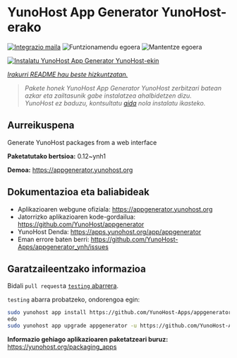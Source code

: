 <!--
Ohart ongi: README hau automatikoki sortu da <https://github.com/YunoHost/apps/tree/master/tools/readme_generator>ri esker
EZ editatu eskuz.
-->

# YunoHost App Generator YunoHost-erako

[![Integrazio maila](https://dash.yunohost.org/integration/appgenerator.svg)](https://ci-apps.yunohost.org/ci/apps/appgenerator/) ![Funtzionamendu egoera](https://ci-apps.yunohost.org/ci/badges/appgenerator.status.svg) ![Mantentze egoera](https://ci-apps.yunohost.org/ci/badges/appgenerator.maintain.svg)

[![Instalatu YunoHost App Generator YunoHost-ekin](https://install-app.yunohost.org/install-with-yunohost.svg)](https://install-app.yunohost.org/?app=appgenerator)

*[Irakurri README hau beste hizkuntzatan.](./ALL_README.md)*

> *Pakete honek YunoHost App Generator YunoHost zerbitzari batean azkar eta zailtasunik gabe instalatzea ahalbidetzen dizu.*  
> *YunoHost ez baduzu, kontsultatu [gida](https://yunohost.org/install) nola instalatu ikasteko.*

## Aurreikuspena

Generate YunoHost packages from a web interface


**Paketatutako bertsioa:** 0.12~ynh1

**Demoa:** <https://appgenerator.yunohost.org>
## Dokumentazioa eta baliabideak

- Aplikazioaren webgune ofiziala: <https://appgenerator.yunohost.org>
- Jatorrizko aplikazioaren kode-gordailua: <https://github.com/YunoHost/appgenerator>
- YunoHost Denda: <https://apps.yunohost.org/app/appgenerator>
- Eman errore baten berri: <https://github.com/YunoHost-Apps/appgenerator_ynh/issues>

## Garatzaileentzako informazioa

Bidali `pull request`a [`testing` abarrera](https://github.com/YunoHost-Apps/appgenerator_ynh/tree/testing).

`testing` abarra probatzeko, ondorengoa egin:

```bash
sudo yunohost app install https://github.com/YunoHost-Apps/appgenerator_ynh/tree/testing --debug
edo
sudo yunohost app upgrade appgenerator -u https://github.com/YunoHost-Apps/appgenerator_ynh/tree/testing --debug
```

**Informazio gehiago aplikazioaren paketatzeari buruz:** <https://yunohost.org/packaging_apps>
